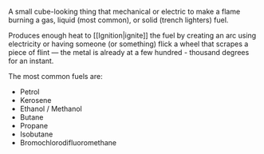 A small cube-looking thing that mechanical or electric to make a flame burning a gas, liquid (most common), or solid (trench lighters) fuel.

Produces enough heat to [[Ignition|ignite]] the fuel by creating an arc using electricity or having someone (or something) flick a wheel that scrapes a piece of flint — the metal is already at a few hundred - thousand degrees for an instant.

The most common fuels are:

 - Petrol
 - Kerosene
 - Ethanol / Methanol
 - Butane
 - Propane
 - Isobutane
 - Bromochlorodifluoromethane